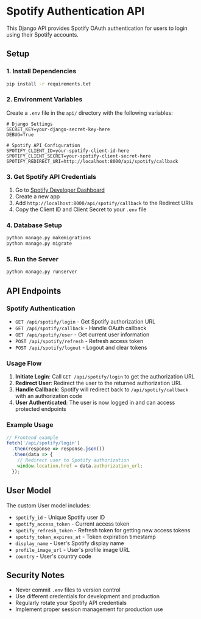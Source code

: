 # Spotify Authentication API

This Django API provides Spotify OAuth authentication for users to login using their Spotify accounts.

## Setup

### 1. Install Dependencies

```bash
pip install -r requirements.txt
```

### 2. Environment Variables

Create a `.env` file in the `api/` directory with the following variables:

```env
# Django Settings
SECRET_KEY=your-django-secret-key-here
DEBUG=True

# Spotify API Configuration
SPOTIFY_CLIENT_ID=your-spotify-client-id-here
SPOTIFY_CLIENT_SECRET=your-spotify-client-secret-here
SPOTIFY_REDIRECT_URI=http://localhost:8000/api/spotify/callback
```

### 3. Get Spotify API Credentials

1. Go to [Spotify Developer Dashboard](https://developer.spotify.com/dashboard)
2. Create a new app
3. Add `http://localhost:8000/api/spotify/callback` to the Redirect URIs
4. Copy the Client ID and Client Secret to your `.env` file

### 4. Database Setup

```bash
python manage.py makemigrations
python manage.py migrate
```

### 5. Run the Server

```bash
python manage.py runserver
```

## API Endpoints

### Spotify Authentication

- `GET /api/spotify/login` - Get Spotify authorization URL
- `GET /api/spotify/callback` - Handle OAuth callback
- `GET /api/spotify/user` - Get current user information
- `POST /api/spotify/refresh` - Refresh access token
- `POST /api/spotify/logout` - Logout and clear tokens

### Usage Flow

1. **Initiate Login**: Call `GET /api/spotify/login` to get the authorization URL
2. **Redirect User**: Redirect the user to the returned authorization URL
3. **Handle Callback**: Spotify will redirect back to `/api/spotify/callback` with an authorization code
4. **User Authenticated**: The user is now logged in and can access protected endpoints

### Example Usage

```javascript
// Frontend example
fetch('/api/spotify/login')
  .then(response => response.json())
  .then(data => {
    // Redirect user to Spotify authorization
    window.location.href = data.authorization_url;
  });
```

## User Model

The custom User model includes:

- `spotify_id` - Unique Spotify user ID
- `spotify_access_token` - Current access token
- `spotify_refresh_token` - Refresh token for getting new access tokens
- `spotify_token_expires_at` - Token expiration timestamp
- `display_name` - User's Spotify display name
- `profile_image_url` - User's profile image URL
- `country` - User's country code

## Security Notes

- Never commit `.env` files to version control
- Use different credentials for development and production
- Regularly rotate your Spotify API credentials
- Implement proper session management for production use 